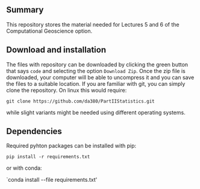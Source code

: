 ## Summary

This repository stores the material needed for Lectures 5 and 6 of the Computational Geoscience option. 


## Download and installation

The files with repository can be downloaded by clicking the green button that says `code` and selecting the option `Download Zip`. Once the zip file is downloaded, your computer will be able to uncompress it and you can save the files to a suitable location. If you are familiar with git, you can simply clone the repository. On linux this would require:

`git clone https://github.com/da380/PartIIStatistics.git`

while slight variants might be needed using different operating systems.

## Dependencies

Required pyhton packages can be installed with pip:

`pip install -r requirements.txt`

or with conda:

`conda install --file requirements.txt'


